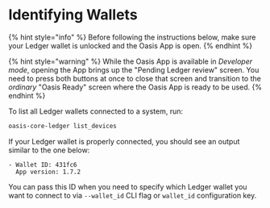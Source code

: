# Identifying Wallets

{% hint style="info" %}
Before following the instructions below, make sure your Ledger wallet is
unlocked and the Oasis App is open.
{% endhint %}

{% hint style="warning" %}
While the Oasis App is available in _Developer mode_, opening the App brings
up the "Pending Ledger review" screen.
You need to press both buttons at once to close that screen and transition to
the _ordinary_ "Oasis Ready" screen where the Oasis App is ready to be used.
{% endhint %}

To list all Ledger wallets connected to a system, run:

```bash
oasis-core-ledger list_devices
```

If your Ledger wallet is properly connected, you should see an output similar to
the one below:

```text
- Wallet ID: 431fc6
  App version: 1.7.2
```

You can pass this ID when you need to specify which Ledger wallet you want to
connect to via `--wallet_id` CLI flag or `wallet_id` configuration key.
